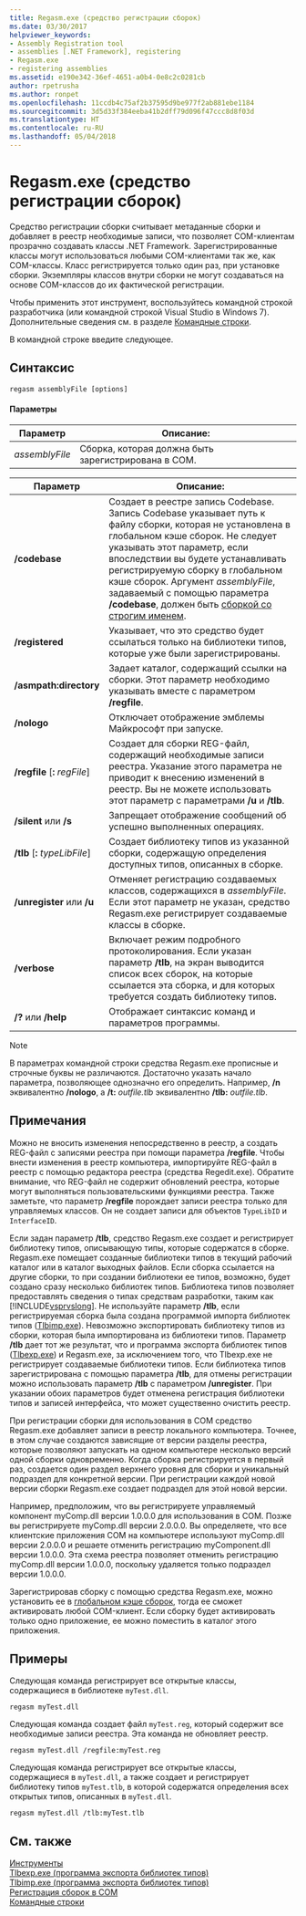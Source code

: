 ```yaml
---
title: Regasm.exe (средство регистрации сборок)
ms.date: 03/30/2017
helpviewer_keywords:
- Assembly Registration tool
- assemblies [.NET Framework], registering
- Regasm.exe
- registering assemblies
ms.assetid: e190e342-36ef-4651-a0b4-0e8c2c0281cb
author: rpetrusha
ms.author: ronpet
ms.openlocfilehash: 11ccdb4c75af2b37595d9be977f2ab881ebe1184
ms.sourcegitcommit: 3d5d33f384eeba41b2dff79d096f47ccc8d8f03d
ms.translationtype: HT
ms.contentlocale: ru-RU
ms.lasthandoff: 05/04/2018
---
```

# <a name="regasmexe-assembly-registration-tool"></a>Regasm.exe (средство регистрации сборок)
Средство регистрации сборки считывает метаданные сборки и добавляет в реестр необходимые записи, что позволяет COM-клиентам прозрачно создавать классы .NET Framework. Зарегистрированные классы могут использоваться любыми COM-клиентами так же, как COM-классы. Класс регистрируется только один раз, при установке сборки. Экземпляры классов внутри сборки не могут создаваться на основе COM-классов до их фактической регистрации.  
  
 Чтобы применить этот инструмент, воспользуйтесь командной строкой разработчика (или командной строкой Visual Studio в Windows 7). Дополнительные сведения см. в разделе [Командные строки](../../../docs/framework/tools/developer-command-prompt-for-vs.md).  
  
 В командной строке введите следующее.  
  
## <a name="syntax"></a>Синтаксис  
  
```  
regasm assemblyFile [options]  
```  
  
#### <a name="parameters"></a>Параметры  
  
|Параметр|Описание:|  
|---------------|-----------------|  
|*assemblyFile*|Сборка, которая должна быть зарегистрирована в COM.|  
  
|Параметр|Описание:|  
|------------|-----------------|  
|**/codebase**|Создает в реестре запись Codebase. Запись Codebase указывает путь к файлу сборки, которая не установлена в глобальном кэше сборок. Не следует указывать этот параметр, если впоследствии вы будете устанавливать регистрируемую сборку в глобальном кэше сборок. Аргумент *assemblyFile*, задаваемый с помощью параметра **/codebase**, должен быть [сборкой со строгим именем](../../../docs/framework/app-domains/strong-named-assemblies.md).|  
|**/registered**|Указывает, что это средство будет ссылаться только на библиотеки типов, которые уже были зарегистрированы.|  
|**/asmpath:directory**|Задает каталог, содержащий ссылки на сборки. Этот параметр необходимо указывать вместе с параметром **/regfile**.|  
|**/nologo**|Отключает отображение эмблемы Майкрософт при запуске.|  
|**/regfile** [**:** *regFile*]|Создает для сборки REG-файл, содержащий необходимые записи реестра. Указание этого параметра не приводит к внесению изменений в реестр. Вы не можете использовать этот параметр с параметрами **/u** и **/tlb**.|  
|**/silent** или **/s**|Запрещает отображение сообщений об успешно выполненных операциях.|  
|**/tlb** [**:** *typeLibFile*]|Создает библиотеку типов из указанной сборки, содержащую определения доступных типов, описанных в сборке.|  
|**/unregister** или **/u**|Отменяет регистрацию создаваемых классов, содержащихся в *assemblyFile*. Если этот параметр не указан, средство Regasm.exe регистрирует создаваемые классы в сборке.|  
|**/verbose**|Включает режим подробного протоколирования. Если указан параметр **/tlb**, на экран выводится список всех сборок, на которые ссылается эта сборка, и для которых требуется создать библиотеку типов.|  
|**/?** или **/help**|Отображает синтаксис команд и параметров программы.|  
  
> [!NOTE]
>  В параметрах командной строки средства Regasm.exe прописные и строчные буквы не различаются. Достаточно указать начало параметра, позволяющее однозначно его определить. Например, **/n** эквивалентно **/nologo**, а **/t:** *outfile.tlb* эквивалентно **/tlb:** *outfile.tlb*.  
  
## <a name="remarks"></a>Примечания  
 Можно не вносить изменения непосредственно в реестр, а создать REG-файл с записями реестра при помощи параметра **/regfile**. Чтобы внести изменения в реестр компьютера, импортируйте REG-файл в реестр с помощью редактора реестра (средства Regedit.exe). Обратите внимание, что REG-файл не содержит обновлений реестра, которые могут выполняться пользовательскими функциями реестра.  Также заметьте, что параметр **/regfile** порождает записи реестра только для управляемых классов.  Он не создает записи для объектов `TypeLibID` и `InterfaceID`.  
  
 Если задан параметр **/tlb**, средство Regasm.exe создает и регистрирует библиотеку типов, описывающую типы, которые содержатся в сборке. Regasm.exe помещает созданные библиотеки типов в текущий рабочий каталог или в каталог выходных файлов. Если сборка ссылается на другие сборки, то при создании библиотеки ее типов, возможно, будет создано сразу несколько библиотек типов. Библиотека типов позволяет предоставлять сведения о типах средствам разработки, таким как [!INCLUDE[vsprvslong](../../../includes/vsprvslong-md.md)]. Не используйте параметр **/tlb**, если регистрируемая сборка была создана программой импорта библиотек типов ([Tlbimp.exe](../../../docs/framework/tools/tlbimp-exe-type-library-importer.md)). Невозможно экспортировать библиотеку типов из сборки, которая была импортирована из библиотеки типов. Параметр **/tlb** дает тот же результат, что и программа экспорта библиотек типов ([Tlbexp.exe](../../../docs/framework/tools/tlbexp-exe-type-library-exporter.md)) и Regasm.exe, за исключением того, что Tlbexp.exe не регистрирует создаваемые библиотеки типов.  Если библиотека типов зарегистрирована с помощью параметра **/tlb**, для отмены регистрации можно использовать параметр **/tlb** с параметром **/unregister**. При указании обоих параметров будет отменена регистрация библиотеки типов и записей интерфейса, что может существенно очистить реестр.  
  
 При регистрации сборки для использования в COM средство Regasm.exe добавляет записи в реестр локального компьютера. Точнее, в этом случае создаются зависящие от версии разделы реестра, которые позволяют запускать на одном компьютере несколько версий одной сборки одновременно. Когда сборка регистрируется в первый раз, создается один раздел верхнего уровня для сборки и уникальный подраздел для конкретной версии. При регистрации каждой новой версии сборки Regasm.exe создает подраздел для этой новой версии.  
  
 Например, предположим, что вы регистрируете управляемый компонент myComp.dll версии 1.0.0.0 для использования в COM. Позже вы регистрируете myComp.dll версии 2.0.0.0. Вы определяете, что все клиентские приложения COM на компьютере используют myComp.dll версии 2.0.0.0 и решаете отменить регистрацию myComponent.dll версии 1.0.0.0. Эта схема реестра позволяет отменить регистрацию myComp.dll версии 1.0.0.0, поскольку удаляется только подраздел версии 1.0.0.0.  
  
 Зарегистрировав сборку с помощью средства Regasm.exe, можно установить ее в [глобальном кэше сборок](../../../docs/framework/app-domains/gac.md), тогда ее сможет активировать любой COM-клиент. Если сборку будет активировать только одно приложение, ее можно поместить в каталог этого приложения.  
  
## <a name="examples"></a>Примеры  
 Следующая команда регистрирует все открытые классы, содержащиеся в библиотеке `myTest.dll`.  
  
```  
regasm myTest.dll  
```  
  
 Следующая команда создает файл `myTest.reg`, который содержит все необходимые записи реестра. Эта команда не обновляет реестр.  
  
```  
regasm myTest.dll /regfile:myTest.reg  
```  
  
 Следующая команда регистрирует все открытые классы, содержащиеся в `myTest.dll`, а также создает и регистрирует библиотеку типов `myTest.tlb`, в которой содержатся определения всех открытых типов, описанных в `myTest.dll`.  
  
```  
regasm myTest.dll /tlb:myTest.tlb  
```  
  
## <a name="see-also"></a>См. также  
 [Инструменты](../../../docs/framework/tools/index.md)  
 [Tlbexp.exe (программа экспорта библиотек типов)](../../../docs/framework/tools/tlbexp-exe-type-library-exporter.md)  
 [Tlbimp.exe (программа экспорта библиотек типов)](../../../docs/framework/tools/tlbimp-exe-type-library-importer.md)  
 [Регистрация сборок в COM](../../../docs/framework/interop/registering-assemblies-with-com.md)  
 [Командные строки](../../../docs/framework/tools/developer-command-prompt-for-vs.md)
